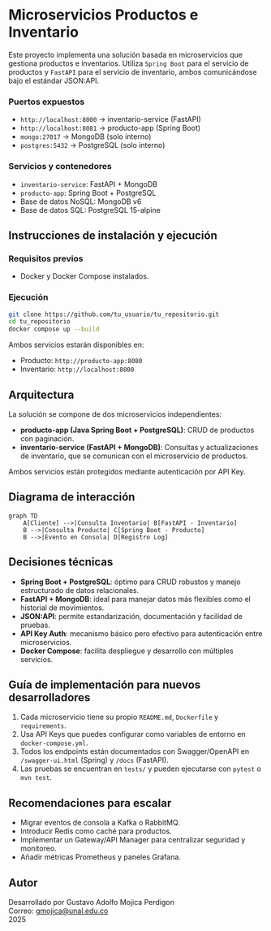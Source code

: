 # Microservicios Productos e Inventario

Este proyecto implementa una solución basada en microservicios que gestiona productos e inventarios. Utiliza `Spring Boot` para el servicio de productos y `FastAPI` para el servicio de inventario, ambos comunicándose bajo el estándar JSON:API.


### Puertos expuestos
- `http://localhost:8000` → inventario-service (FastAPI)
- `http://localhost:8081` → producto-app (Spring Boot)
- `mongo:27017` → MongoDB (solo interno)
- `postgres:5432` → PostgreSQL (solo interno)

### Servicios y contenedores
- `inventario-service`: FastAPI + MongoDB
- `producto-app`: Spring Boot + PostgreSQL
- Base de datos NoSQL: MongoDB v6
- Base de datos SQL: PostgreSQL 15-alpine

## Instrucciones de instalación y ejecución

### Requisitos previos
- Docker y Docker Compose instalados.

### Ejecución
```bash
git clone https://github.com/tu_usuario/tu_repositorio.git
cd tu_repositorio
docker compose up --build
```

Ambos servicios estarán disponibles en:
- Producto: `http://producto-app:8080`
- Inventario: `http://localhost:8000`

## Arquitectura

La solución se compone de dos microservicios independientes:

- **producto-app (Java Spring Boot + PostgreSQL)**: CRUD de productos con paginación.
- **inventario-service (FastAPI + MongoDB)**: Consultas y actualizaciones de inventario, que se comunican con el microservicio de productos.

Ambos servicios están protegidos mediante autenticación por API Key.

## Diagrama de interacción

```mermaid
graph TD
    A[Cliente] -->|Consulta Inventario| B[FastAPI - Inventario]
    B -->|Consulta Producto| C[Spring Boot - Producto]
    B -->|Evento en Consola| D[Registro Log]
```

## Decisiones técnicas

- **Spring Boot + PostgreSQL**: óptimo para CRUD robustos y manejo estructurado de datos relacionales.
- **FastAPI + MongoDB**: ideal para manejar datos más flexibles como el historial de movimientos.
- **JSON:API**: permite estandarización, documentación y facilidad de pruebas.
- **API Key Auth**: mecanismo básico pero efectivo para autenticación entre microservicios.
- **Docker Compose**: facilita despliegue y desarrollo con múltiples servicios.

## Guía de implementación para nuevos desarrolladores

1. Cada microservicio tiene su propio `README.md`, `Dockerfile` y `requirements`.
2. Usa API Keys que puedes configurar como variables de entorno en `docker-compose.yml`.
3. Todos los endpoints están documentados con Swagger/OpenAPI en `/swagger-ui.html` (Spring) y `/docs` (FastAPI).
4. Las pruebas se encuentran en `tests/` y pueden ejecutarse con `pytest` o `mvn test`.

## Recomendaciones para escalar

- Migrar eventos de consola a Kafka o RabbitMQ.
- Introducir Redis como caché para productos.
- Implementar un Gateway/API Manager para centralizar seguridad y monitoreo.
- Añadir métricas Prometheus y paneles Grafana.

## Autor

Desarrollado por Gustavo Adolfo Mojica Perdigon  
Correo: gmojica@unal.edu.co  
2025